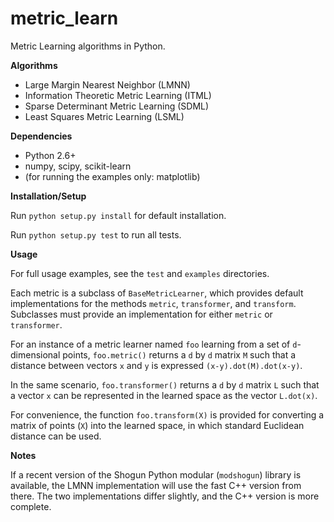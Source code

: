# metric_learn

Metric Learning algorithms in Python.

**Algorithms**

 * Large Margin Nearest Neighbor (LMNN)
 * Information Theoretic Metric Learning (ITML)
 * Sparse Determinant Metric Learning (SDML)
 * Least Squares Metric Learning (LSML)

**Dependencies**

 * Python 2.6+
 * numpy, scipy, scikit-learn
 * (for running the examples only: matplotlib)

**Installation/Setup**

Run `python setup.py install` for default installation.

Run `python setup.py test` to run all tests.

**Usage**

For full usage examples, see the `test` and `examples` directories.

Each metric is a subclass of `BaseMetricLearner`,
which provides default implementations for the methods
`metric`, `transformer`, and `transform`.
Subclasses must provide an implementation for either `metric` or `transformer`.

For an instance of a metric learner named `foo` learning from a set of `d`-dimensional points,
`foo.metric()` returns a `d` by `d` matrix `M` such that a distance between vectors `x` and `y` is
expressed `(x-y).dot(M).dot(x-y)`.

In the same scenario, `foo.transformer()` returns a `d` by `d` matrix `L` such that a vector `x`
can be represented in the learned space as the vector `L.dot(x)`.

For convenience, the function `foo.transform(X)` is provided for converting a matrix of points (`X`)
into the learned space, in which standard Euclidean distance can be used.

**Notes**

If a recent version of the Shogun Python modular (`modshogun`) library is available,
the LMNN implementation will use the fast C++ version from there.
The two implementations differ slightly, and the C++ version is more complete.
